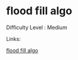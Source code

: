 # flood fill algo

Difficulty Level : Medium

Links:

[flood fill algo](https://www.geeksforgeeks.org/problems/flood-fill-algorithm1856/0?category%5B%5D=Matrix&page=1&sortBy=accuracy&query=category%5B%5DMatrixpage1sortByaccuracy)